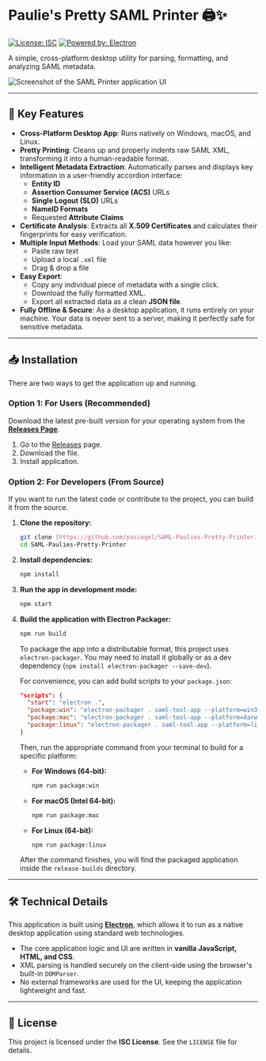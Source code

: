 # Paulie's Pretty SAML Printer 🖨️✨

[![License: ISC](https://img.shields.io/badge/License-ISC-blue.svg)](https://opensource.org/licenses/ISC)
[![Powered by: Electron](https://img.shields.io/badge/Powered%20by-Electron-47848f.svg)](https://www.electronjs.org/)

A simple, cross-platform desktop utility for parsing, formatting, and analyzing SAML metadata.

![Screenshot of the SAML Printer application UI](https://i.imgur.com/C5ejv7G.png)

***

## 🚀 Key Features

-   **Cross-Platform Desktop App**: Runs natively on Windows, macOS, and Linux.
-   **Pretty Printing**: Cleans up and properly indents raw SAML XML, transforming it into a human-readable format.
-   **Intelligent Metadata Extraction**: Automatically parses and displays key information in a user-friendly accordion interface:
    -   **Entity ID**
    -   **Assertion Consumer Service (ACS)** URLs
    -   **Single Logout (SLO)** URLs
    -   **NameID Formats**
    -   Requested **Attribute Claims**
-   **Certificate Analysis**: Extracts all **X.509 Certificates** and calculates their fingerprints for easy verification.
-   **Multiple Input Methods**: Load your SAML data however you like:
    -   Paste raw text
    -   Upload a local `.xml` file
    -   Drag & drop a file
-   **Easy Export**:
    -   Copy any individual piece of metadata with a single click.
    -   Download the fully formatted XML.
    -   Export all extracted data as a clean **JSON file**.
-   **Fully Offline & Secure**: As a desktop application, it runs entirely on your machine. Your data is never sent to a server, making it perfectly safe for sensitive metadata.

***

## 📥 Installation

There are two ways to get the application up and running.

### Option 1: For Users (Recommended)

Download the latest pre-built version for your operating system from the **[Releases Page](https://github.com//pasiegel/SAML-Paulies-Pretty-Printer/releases)**.

1.  Go to the [Releases](https://github.com//pasiegel/SAML-Paulies-Pretty-Printer/releases) page.
2.  Download the file.
3.  Install application.

### Option 2: For Developers (From Source)

If you want to run the latest code or contribute to the project, you can build it from the source.

1.  **Clone the repository:**
    ```bash
    git clone [https://github.com/pasiegel/SAML-Paulies-Pretty-Printer.git](https://github.com/SAML-Paulies-Pretty-Printer.git)
    cd SAML-Paulies-Pretty-Printer
    ```

2.  **Install dependencies:**
    ```bash
    npm install
    ```

3.  **Run the app in development mode:**
    ```bash
    npm start
    ```

4.  **Build the application with Electron Packager:**
    ```bash
    npm run build
    ```

    To package the app into a distributable format, this project uses `electron-packager`. You may need to install it globally or as a dev dependency (`npm install electron-packager --save-dev`).

    For convenience, you can add build scripts to your `package.json`:
    ```json
    "scripts": {
      "start": "electron .",
      "package:win": "electron-packager . saml-tool-app --platform=win32 --arch=x64 --out=release-builds --overwrite",
      "package:mac": "electron-packager . saml-tool-app --platform=darwin --arch=x64 --out=release-builds --overwrite",
      "package:linux": "electron-packager . saml-tool-app --platform=linux --arch=x64 --out=release-builds --overwrite"
    }
    ```

    Then, run the appropriate command from your terminal to build for a specific platform:

    * **For Windows (64-bit):**
        ```bash
        npm run package:win
        ```

    * **For macOS (Intel 64-bit):**
        ```bash
        npm run package:mac
        ```

    * **For Linux (64-bit):**
        ```bash
        npm run package:linux
        ```

    After the command finishes, you will find the packaged application inside the `release-builds` directory.

***

## 🛠️ Technical Details

This application is built using **[Electron](https://www.electronjs.org/)**, which allows it to run as a native desktop application using standard web technologies.

-   The core application logic and UI are written in **vanilla JavaScript, HTML, and CSS**.
-   XML parsing is handled securely on the client-side using the browser's built-in `DOMParser`.
-   No external frameworks are used for the UI, keeping the application lightweight and fast.

***

## 📜 License

This project is licensed under the **ISC License**. See the `LICENSE` file for details.
